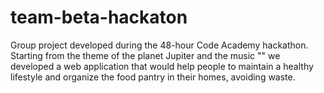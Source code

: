 # team-beta-hackaton
Group project developed during the 48-hour Code Academy hackathon.
Starting from the theme of the planet Jupiter and the music "" we developed a web application that would help people to maintain a healthy lifestyle and organize the food pantry in their homes, avoiding waste.
